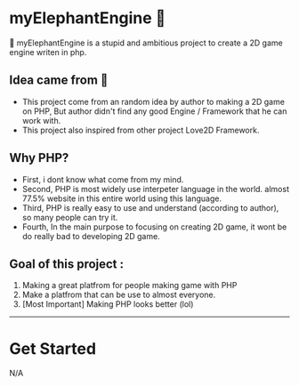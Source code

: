 # myElephantEngine 🐘

🐘 myElephantEngine is a stupid and ambitious project to create a 2D game engine writen in php.

## Idea came from 🧠
- This project come from an random idea by author to making a 2D game on PHP, But author didn't find any good Engine / Framework that he can work with.
- This project also inspired from other project Love2D Framework.

## Why PHP?
- First, i dont know what come from my mind.
- Second, PHP is most widely use interpeter language in the world. almost 77.5% website in this entire world using this language.
- Third, PHP is really easy to use and understand (according to author), so many people can try it.
- Fourth, In the main purpose to focusing on creating 2D game, it wont be do really bad to developing 2D game.

## Goal of this project :
1. Making a great platfrom for people making game with PHP
2. Make a platfrom that can be use to almost everyone.
3. [Most Important] Making PHP looks better (lol)

------

# Get Started

N/A
